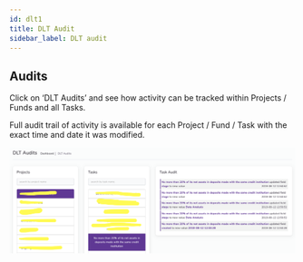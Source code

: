 ```yaml
---
id: dlt1
title: DLT Audit
sidebar_label: DLT audit
---
```




## Audits

Click on ‘DLT Audits’ and see how activity can be tracked within Projects / Funds and all Tasks. 

Full audit trail of activity is available for each Project / Fund / Task with the exact time and date it was modified.

![DLT](assets/dlt.png)